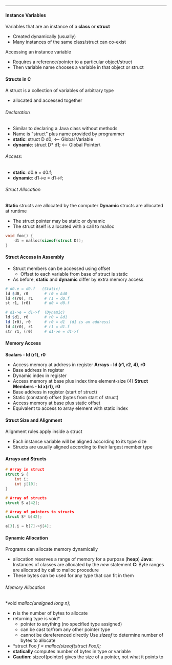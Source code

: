***
#### Instance Variables
Variables that are an instance of a **class** or **struct**
* Created dynamically (usually)
* Many instances of the same class/struct can co-exist

Accessing an instance variable
* Requires a reference/pointer to a particular object/struct
* Then variable name chooses a variable in that object or struct

#### Structs in C
A struct is a collection of variables of arbitrary type
* allocated and accessed together
###### Declaration
* Similar to declaring a Java class without methods
* Name is "struct" plus name provided by programmer
* **static**: struct D d0;      <-- Global Variable
* **dynamic**: struct D* d1; <-- Global Pointer\
###### Access:
* **static**: d0.e = d0.f;
* **dynamic**: d1->e = d1->f;
###### Struct Allocation
**Static** structs are allocated by the computer
**Dynamic** structs are allocated at runtime
* The struct pointer may be static or dynamic
* The struct itself is allocated with a call to malloc
```C
void foo() {
	d1 = malloc(sizeof(struct D));
}
```

#### Struct Access in Assembly
* Struct members can be accessed using offset
	* Offset to each variable from base of struct is static
* As before, **static** and **dynamic** differ by extra memory access
```r
# d0.e = d0.f   (Static)
ld $d0, r0       # r0 = &d0
ld 4(r0), r1     # r1 = d0.f
st r1, (r0)      # d0 = d0.f

# d1->e = d1->f  (Dynamic)
ld $d1, r0       # r0 = &d1
ld (r0), r0      # r0 = d1  (d1 is an address)
ld 4(r0), r1     # r1 = d1.f
str r1, (r0)     # d1->e = d1->f
```

#### Memory Access 
**Scalars - ld (r1), r0**
* Access memory at address in register 
**Arrays - ld (r1, r2, 4), r0**
* Base address in register
* Dynamic index in register
* Access memory at base plus index time element-size (4) 
**Struct Members - ld x(r1), r0**
* Base address in register (start of struct)
* Static (constant) offset (bytes from start of struct)
* Access memory at base plus static offset
* Equivalent to access to array element with static index


#### Struct Size and Alignment
Alignment rules apply inside a struct
* Each instance variable will be aligned according to its type size
* Structs are usually aligned according to their largest member type


#### Arrays and Structs
```c
# Array in struct
struct S {
	int i;
	int j[10];
}

# Array of structs
struct S a[42];

# Array of pointers to structs 
struct S* b[42];

a[3].i = b[7]->j[4];
```


#### Dynamic Allocation
Programs can allocate memory dynamically
* allocation reserves a range of memory for a purpose (**heap**)
**Java**: Instances of classes are allocated by the *new* statement
**C**: Byte ranges are allocated by call to malloc procedure 
* These bytes can be used for any type that can fit in them
###### Memory Allocation
*void *malloc(unsigned long n);*
* **n** is the number of bytes to allocate
* returning type is void*
	* pointer to anything (no specified type assigned)
	* can be cast to/from any other pointer type
	* cannot be dereferenced directly
Use *sizeof* to determine number of bytes to allocate
 * *struct Foo *f = malloc(sizeof(struct Foo));*
 * **statically** computes number of bytes in type or variable
 * **Caution**: sizeof(pointer) gives the size of a pointer, not what it points to